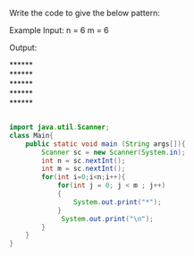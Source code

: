 Write the code to give the below pattern:

Example Input:
n = 6
m = 6

Output:

\*\*\*\*\*\*
<br>
\*\*\*\*\*\*
<br>
\*\*\*\*\*\*
<br>
\*\*\*\*\*\*
<br>
\*\*\*\*\*\*

```java

import java.util.Scanner;
class Main{
    public static void main (String args[]){
        Scanner sc = new Scanner(System.in);
        int n = sc.nextInt();
        int m = sc.nextInt();
        for(int i=0;i<n;i++){
            for(int j = 0; j < m ; j++)
            {
                System.out.print("*");
            }
             System.out.print("\n");
        }
    }
}

```
